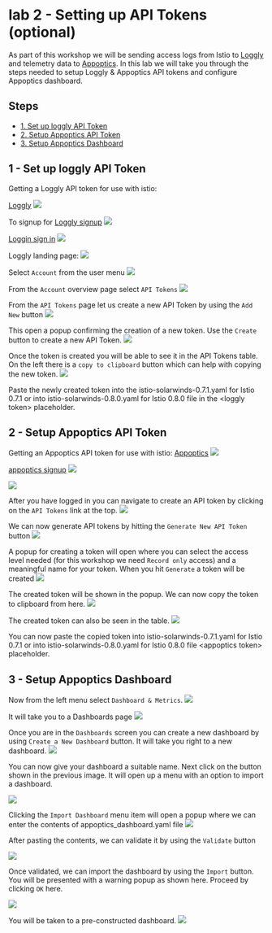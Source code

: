# lab 2 - Setting up API Tokens (optional)

As part of this workshop we will be sending access logs from Istio to [Loggly](https://www.loggly.com/) and telemetry data to [Appoptics](https://www.appoptics.com/). In this lab we will take you through the steps needed to setup Loggly & Appoptics API tokens and configure Appoptics dashboard.

## Steps

* [1. Set up loggly API Token](#1)
* [2. Setup Appoptics API Token](#2)
* [3. Setup Appoptics Dashboard](#3)

## <a name="1"></a> 1 - Set up loggly API Token


Getting a Loggly API token for use with istio:

[Loggly](https://www.loggly.com/)
![](img/loggly.png)

To signup for [Loggly signup](https://www.loggly.com/signup/)
![](img/loggly_signup.png)

[Loggin sign in](https://www.loggly.com/login/)
![](img/loggly_signin.png)

Loggly landing page: ![](img/loggly_landing_page.png)

Select `Account` from the user menu
![](img/loggly_account_menu.png)

From the `Account` overview page select `API Tokens`
![](img/loggly_account_overview.png)

From the `API Tokens` page let us create a new API Token by using the `Add New` button
![](img/loggly_api_tokens.png)

This open a popup confirming the creation of a new token. Use the `Create` button to create a new API Token.
![](img/loggly_create_token.png)

Once the token is created you will be able to see it in the API Tokens table. On the left there is a `copy to clipboard` button which can help with copying the new token.
![](img/loggly_new_token.png)

Paste the newly created token into the istio-solarwinds-0.7.1.yaml for Istio 0.7.1 or into istio-solarwinds-0.8.0.yaml for Istio 0.8.0 file in the \<loggly token> placeholder.


## <a name="2"></a> 2 - Setup Appoptics API Token
Getting an Appoptics API token for use with istio:
[Appoptics](https://www.appoptics.com/)
![](img/ao_main.png)

[appoptics signup](https://my.appoptics.com/sign_up)
![](img/ao_signup.png)

![](img/ao_login.png)


After you have logged in you can navigate to create an API token by clicking on the `API Tokens` link at the top.
![](img/ao_org_settings.png)

We can now generate API tokens by hitting the `Generate New API Token` button
![](img/ao_api_token.png)

A popup for creating a token will open where you can select the access level needed (for this workshop we need `Record only` access) and a meaningful name for your token. When you hit `Generate` a token will be created 
![](img/ao_add_api_token.png)

The created token will be shown in the popup. We can now copy the token to clipboard from here.
![](img/ao_token_created.png)

The created token can also be seen in the table.
![](img/ao_token_table.png)

You can now paste the copied token into istio-solarwinds-0.7.1.yaml for Istio 0.7.1 or into istio-solarwinds-0.8.0.yaml for Istio 0.8.0 file \<appoptics token> placeholder.

## <a name="3"></a> 3 - Setup Appoptics Dashboard

Now from the left menu select `Dashboard & Metrics`.
![](img/ao_dashboard_menu.png)

It will take you to a Dashboards page
![](img/ao_dashboard.png)

Once you are in the `Dashboards` screen you can create a new dashboard by using `Create a New Dashboard` button. It will take you right to a new dashboard.
![](img/ao_new_dashboard.png)

You can now give your dashboard a suitable name. Next click on the button shown in the previous image. It will open up a menu with an option to import a dashboard.

![](img/ao_import_menu.png)

Clicking the `Import Dashboard` menu item will open a popup where we can enter the contents of appoptics_dashboard.yaml file
![](img/ao_import.png)

After pasting the contents, we can validate it by using the `Validate` button

![](img/ao_validate.png)

Once validated, we can import the dashboard by using the `Import` button. You will be presented with a warning popup as shown here. Proceed by clicking `OK` here.

![](img/ao_import_warning.png)

You will be taken to a pre-constructed dashboard.
![](img/ao_istio_dashboard.png)